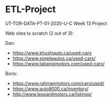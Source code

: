 # ETL-Project
 UT-TOR-DATA-PT-01-2020-U-C Week 13 Project


Web sites to scratch (2 out of 3):


Dan:
* https://www.khushiauto.ca/used-cars
* https://www.simpleautos.ca/used-cars/
* https://www.tabangimotors.com/used-cars/


Boris:
* https://www.rahmanmotors.com/cars/used/
* https://www.auto8000.ca/inventory/
* http://www.leopardmotors.ca/listings/

